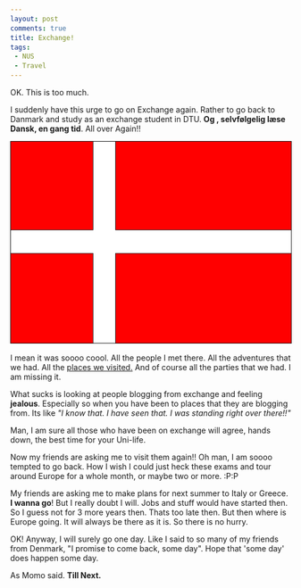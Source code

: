 ```yaml
---
layout: post
comments: true
title: Exchange!
tags:
 - NUS
 - Travel
---
```


OK. This is too much.

I suddenly have this urge to go on Exchange again. Rather to go back to Danmark and study as an exchange student in DTU. **Og , selvfølgelig læse Dansk, en gang tid**. All over Again!!

![](../images/2010/04/Danish_flag.gif)

I mean it was soooo coool. All the people I met there. All the adventures that we had. All the [places we visited.][0] And of course all the parties that we had. I am missing it.

What sucks is looking at people blogging from exchange and feeling **jealous**. Especially so when you have been to places that they are blogging from. Its like _"I know that. I have seen that. I was standing right over there!!"_

Man, I am sure all those who have been on exchange will agree, hands down, the best time for your Uni-life.

Now my friends are asking me to visit them again!! Oh man, I am soooo tempted to go back. How I wish I could just heck these exams and tour around Europe for a whole month, or maybe two or more. :P:P

My friends are asking me to make plans for next summer to Italy or Greece. **I wanna go**! But I really doubt I will. Jobs and stuff would have started then. So I guess not for 3 more years then. Thats too late then. But then where is Europe going. It will always be there as it is. So there is no hurry.

OK! Anyway, I will surely go one day. Like I said to so many of my friends from Denmark, "I promise to come back, some day". Hope that 'some day' does happen some day.

As Momo said. **Till Next.**


[0]: http://www.chinpen.net/blognorway/
